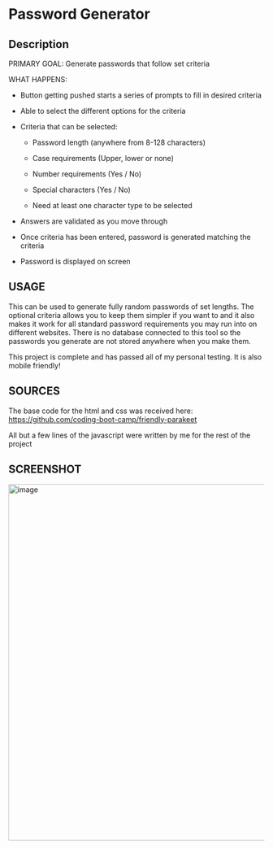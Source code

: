 # Password Generator

## Description

PRIMARY GOAL: Generate passwords that follow set criteria
    
WHAT HAPPENS:

- Button getting pushed starts a series of prompts to fill in desired criteria

- Able to select the different options for the criteria

- Criteria that can be selected:

    - Password length (anywhere from 8-128 characters)
    
    - Case requirements (Upper, lower or none)
    
    - Number requirements (Yes / No)
    
    - Special characters (Yes / No)
    
    - Need at least one character type to be selected
    
- Answers are validated as you move through

- Once criteria has been entered, password is generated matching the criteria

- Password is displayed on screen

## USAGE

This can be used to generate fully random passwords of set lengths. The optional criteria allows you to keep them simpler if you want to and it also makes it work for all standard password requirements you may run into on different websites. There is no database connected to this tool so the passwords you generate are not stored anywhere when you make them.

This project is complete and has passed all of my personal testing. It is also mobile friendly!

## SOURCES

The base code for the html and css was received here: https://github.com/coding-boot-camp/friendly-parakeet

All but a few lines of the javascript were written by me for the rest of the project

## SCREENSHOT

<img width="701" alt="image" src="https://user-images.githubusercontent.com/25507661/167028516-ee3e93b4-4589-4b18-bf4c-e49e375a3b06.png">
